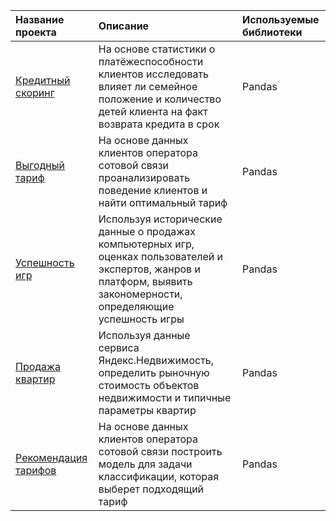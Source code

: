 | Название проекта | Описание | Используемые библиотеки|
| :-------------------- | :--------------------- |:---------------------------|
| [Кредитный скоринг](https://github.com/Svetlanka1989/Projects/tree/I/Кредитный%20скоринг) | На основе статистики о платёжеспособности клиентов исследовать влияет ли семейное положение и количество детей клиента на факт возврата кредита в срок|  Pandas |
| [Выгодный тариф](https://github.com/Svetlanka1989/Projects/tree/I/Выгодный%20тариф) | На основе данных клиентов оператора сотовой связи проанализировать поведение клиентов и найти оптимальный тариф| Pandas |
| [Успешность игр](https://github.com/Svetlanka1989/Projects/tree/I/Успешность%20игр) | Используя исторические данные о продажах компьютерных игр, оценках пользователей и экспертов, жанров и платформ, выявить закономерности, определяющие успешность игры|  Pandas |
| [Продажа квартир](https://github.com/Svetlanka1989/Projects/tree/I/Продажа%20квартир) | Используя данные сервиса Яндекс.Недвижимость, определить рыночную стоимость объектов недвижимости и типичные параметры квартир|  Pandas |
| [Рекомендация тарифов](https://github.com/Svetlanka1989/Projects/tree/I/Рекомендация%20тарифов) | На основе данных клиентов оператора сотовой связи построить модель для задачи классификации, которая выберет подходящий тариф| Pandas |

